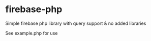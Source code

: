 # firebase-php
Simple firebase php library with query support & no added libraries

See example.php for use

